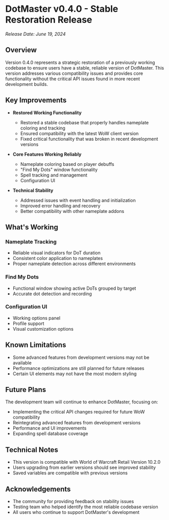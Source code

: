 # DotMaster v0.4.0 - Stable Restoration Release

*Release Date: June 19, 2024*

## Overview

Version 0.4.0 represents a strategic restoration of a previously working codebase to ensure users have a stable, reliable version of DotMaster. This version addresses various compatibility issues and provides core functionality without the critical API issues found in more recent development builds.

## Key Improvements

- **Restored Working Functionality**
  - Restored a stable codebase that properly handles nameplate coloring and tracking
  - Ensured compatibility with the latest WoW client version
  - Fixed critical functionality that was broken in recent development versions

- **Core Features Working Reliably**
  - Nameplate coloring based on player debuffs
  - "Find My Dots" window functionality
  - Spell tracking and management
  - Configuration UI

- **Technical Stability**
  - Addressed issues with event handling and initialization
  - Improved error handling and recovery
  - Better compatibility with other nameplate addons

## What's Working

### Nameplate Tracking
- Reliable visual indicators for DoT duration
- Consistent color application to nameplates
- Proper nameplate detection across different environments

### Find My Dots
- Functional window showing active DoTs grouped by target
- Accurate dot detection and recording

### Configuration UI
- Working options panel
- Profile support
- Visual customization options

## Known Limitations

- Some advanced features from development versions may not be available
- Performance optimizations are still planned for future releases
- Certain UI elements may not have the most modern styling

## Future Plans

The development team will continue to enhance DotMaster, focusing on:
- Implementing the critical API changes required for future WoW compatibility
- Reintegrating advanced features from development versions
- Performance and UI improvements
- Expanding spell database coverage

## Technical Notes
- This version is compatible with World of Warcraft Retail Version 10.2.0
- Users upgrading from earlier versions should see improved stability
- Saved variables are compatible with previous versions

## Acknowledgements
- The community for providing feedback on stability issues
- Testing team who helped identify the most reliable codebase version
- All users who continue to support DotMaster's development 